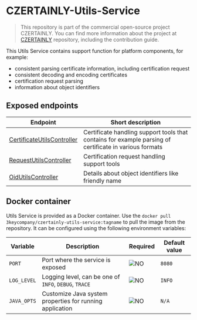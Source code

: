 # CZERTAINLY-Utils-Service

> This repository is part of the commercial open-source project CZERTAINLY. You can find more information about the project at [CZERTAINLY](https://github.com/3KeyCompany/CZERTAINLY) repository, including the contribution guide.

This Utils Service contains support function for platform components, for example:
- consistent parsing certificate information, including certification request
- consistent decoding and encoding certificates
- certification request parsing
- information about object identifiers

## Exposed endpoints

| Endpoint                                                                                                | Short description                                                                                      |
|---------------------------------------------------------------------------------------------------------|--------------------------------------------------------------------------------------------------------|
| [CertificateUtilsController](src/main/java/com/czertainly/utils/api/v1/CertificateUtilsController.java) | Certificate handling support tools that contains for example parsing of certificate in various formats |
| [RequestUtilsController](src/main/java/com/czertainly/utils/api/v1/RequestUtilsController.java)         | Certification request handling support tools                                                           |
| [OidUtilsController](src/main/java/com/czertainly/utils/api/v1/OidUtilsController.java)                 | Details about object identifiers like friendly name                                                    |

## Docker container

Utils Service is provided as a Docker container. Use the `docker pull 3keycompany/czertainly-utils-service:tagname` to pull the image from the repository. It can be configured using the following environment variables:

| Variable    | Description                                              | Required                                        | Default value |
|-------------|----------------------------------------------------------|-------------------------------------------------|---------------|
| `PORT`      | Port where the service is exposed                        | ![NO](https://img.shields.io/badge/-NO-red.svg) | `8080`        |
| `LOG_LEVEL` | Logging level, can be one of `INFO`, `DEBUG`, `TRACE`    | ![NO](https://img.shields.io/badge/-NO-red.svg) | `INFO`        |
| `JAVA_OPTS` | Customize Java system properties for running application | ![NO](https://img.shields.io/badge/-NO-red.svg) | `N/A`         |